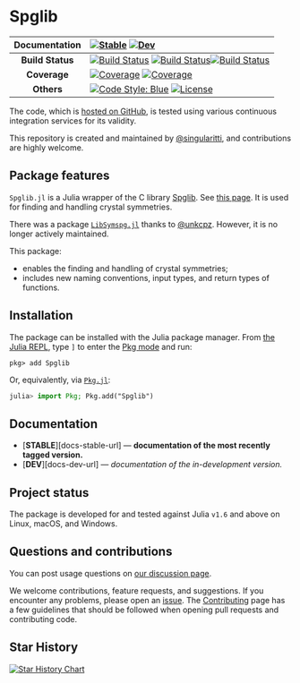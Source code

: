 # Spglib

| **Documentation** | [![Stable](https://img.shields.io/badge/docs-stable-blue.svg)](https://singularitti.github.io/Spglib.jl/stable/) [![Dev](https://img.shields.io/badge/docs-dev-blue.svg)](https://singularitti.github.io/Spglib.jl/dev/)                                                                                                                                                                                                                                                                             |
| :---------------: | :--------------------------------------------------------------------------------------------------------------------------------------------------------------------------------------------------------------------------------------------------------------------------------------------------------------------------------------------------------------------------------------------------------------------------------------------------------------------------------------------------- |
| **Build Status**  | [![Build Status](https://github.com/singularitti/Spglib.jl/actions/workflows/CI.yml/badge.svg?branch=main)](https://github.com/singularitti/Spglib.jl/actions/workflows/CI.yml?query=branch%3Amain) [![Build Status](https://ci.appveyor.com/api/projects/status/github/singularitti/Spglib.jl?svg=true)](https://ci.appveyor.com/project/singularitti/Spglib-jl)[![Build Status](https://api.cirrus-ci.com/github/singularitti/Spglib.jl.svg)](https://cirrus-ci.com/github/singularitti/Spglib.jl) |
|   **Coverage**    | [![Coverage](https://github.com/singularitti/Spglib.jl/badges/main/coverage.svg)](https://github.com/singularitti/Spglib.jl/commits/main) [![Coverage](https://codecov.io/gh/singularitti/Spglib.jl/branch/main/graph/badge.svg)](https://codecov.io/gh/singularitti/Spglib.jl)                                                                                                                                                                                                                      |
|    **Others**     | [![Code Style: Blue](https://img.shields.io/badge/code%20style-blue-4495d1.svg)](https://github.com/invenia/BlueStyle) [![License](https://img.shields.io/github/license/singularitti/Spglib.jl)](https://github.com/singularitti/Spglib.jl/blob/main/LICENSE)                                                                                                                                                                                                                                       |

The code, which is [hosted on GitHub](https://github.com/singularitti/Spglib.jl), is tested
using various continuous integration services for its validity.

This repository is created and maintained by
[@singularitti](https://github.com/singularitti), and contributions are highly welcome.

## Package features

`Spglib.jl` is a Julia wrapper of the C library [Spglib](https://github.com/spglib/spglib).
See [this page](https://spglib.readthedocs.io/en/latest/interface.html#julia-interface).
It is used for finding and handling crystal symmetries.

There was a package [`LibSymspg.jl`](https://juliahub.com/ui/Packages/LibSymspg/D1i7g)
thanks to [@unkcpz](https://github.com/unkcpz).
However, it is no longer actively maintained.

This package:

- enables the finding and handling of crystal symmetries;
- includes new naming conventions, input types, and return types of functions.

## Installation

The package can be installed with the Julia package manager.
From [the Julia REPL](https://docs.julialang.org/en/v1/stdlib/REPL/), type `]` to enter
the [Pkg mode](https://docs.julialang.org/en/v1/stdlib/REPL/#Pkg-mode) and run:

```julia-repl
pkg> add Spglib
```

Or, equivalently, via [`Pkg.jl`](https://pkgdocs.julialang.org/v1/):

```julia
julia> import Pkg; Pkg.add("Spglib")
```

## Documentation

- [**STABLE**][docs-stable-url] — **documentation of the most recently tagged version.**
- [**DEV**][docs-dev-url] — _documentation of the in-development version._

## Project status

The package is developed for and tested against Julia `v1.6` and above on Linux, macOS, and
Windows.

## Questions and contributions

You can post usage questions on
[our discussion page](https://github.com/singularitti/Spglib.jl/discussions).

We welcome contributions, feature requests, and suggestions. If you encounter any problems,
please open an [issue](https://github.com/singularitti/Spglib.jl/issues).
The [Contributing](@ref) page has
a few guidelines that should be followed when opening pull requests and contributing code.

## Star History

[![Star History Chart](https://api.star-history.com/svg?repos=singularitti/Spglib.jl&type=Date)](https://star-history.com/#singularitti/Spglib.jl&Date)
